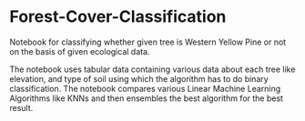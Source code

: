 # Forest-Cover-Classification
Notebook for classifying whether given tree is Western Yellow Pine or not on the basis of given ecological data.<br/>

The notebook uses tabular data containing various data about each tree like elevation, and type of soil using which the algorithm has to do binary classification. The notebook compares various Linear Machine Learning Algorithms like KNNs and then ensembles the best algorithm for the best result.
